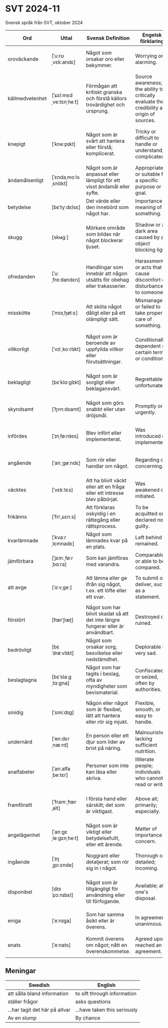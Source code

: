 # SVT 2024-11
Svensk språk från SVT, oktober 2024

| Ord       | Uttal          | Svensk Definition                                     | Engelsk förklaring                          | Kinesisk förklaring      | Exempel mening                                          |
|-----------|----------------|--------------------------------------------------------|---------------------------------------------|--------------------------|---------------------------------------------------------|
| oroväckande | [ˈuːrʊˌvɛkːandɛ] | Något som orsakar oro eller bekymmer. | Worrying or alarming. | 令人担忧或令人不安的。 | De senaste nyheterna är oroväckande för många invånare. |
| källmedvetenhet | [ˈɕɛlːmɛdˌveːtɛnˌheːt] | Förmågan att kritiskt granska och förstå källors trovärdighet och ursprung. | Source awareness; the ability to critically evaluate the credibility and origin of sources. | 对来源的批判性评估和理解其可信度及来源的能力。 | Det är viktigt att ha källmedvetenhet när man läser nyheter online. |
| knepigt | [ˈkneːpɪkt] | Något som är svårt att hantera eller förstå; komplicerat. | Tricky or difficult to handle or understand; complicated. | 棘手的、难以处理或理解的；复杂的。 | Det var knepigt att lösa problemet utan hjälp. |
| ändamålsenligt | [ˈɛndaˌmoːlsˌɛnlɪkt] | Något som är anpassat eller lämpligt för ett visst ändamål eller syfte. | Appropriate or suitable for a specific purpose or goal. | 适合或符合特定目的或目标的。 | Utrustningen var ändamålsenligt utformad för arbetet i laboratoriet. |
| betydelse | [bɛˈtyːdɛlsɛ] | Det värde eller den innebörd som något har. | Importance or meaning of something. | 意义或重要性。 | Orden hade stor betydelse för hennes beslut. |
| skugg | [skʉɡː] | Mörkare område som bildas när något blockerar ljuset. | Shadow or a dark area caused by an object blocking light. | 阴影，因物体阻挡光线而形成的暗区。 | Trädet gav en behaglig skugg under den varma sommardagen. |
| ofredanden | [ˈuːˌfreːdandɛn] | Handlingar som innebär att någon utsätts för obehag eller trakasserier. | Harassment or acts that cause discomfort or disturbance to someone. | 骚扰或使人感到不适的行为。 | Personen dömdes för flera ofredanden under det gångna året. |
| misskötte | [ˈmɪsˌɧøtːɛ] | Att sköta något dåligt eller på ett olämpligt sätt. | Mismanaged or failed to take proper care of something. | 处理不当或未妥善照顾某事。 | Han misskötte sina arbetsuppgifter och fick därför en varning. |
| villkorligt | [ˈvɪlːˌkoːrlɪkt] | Något som är beroende av uppfyllda villkor eller förutsättningar. | Conditionally; dependent on certain terms or conditions. | 有条件的，取决于某些条件或前提。 | Han blev dömd till ett villkorligt fängelsestraff. |
| beklagligt | [bɛˈklɑːɡlɪkt] | Något som är sorgligt eller beklagansvärt. | Regrettable or unfortunate. | 遗憾的或不幸的。 | Det är beklagligt att mötet måste ställas in på grund av vädret. |
| skyndsamt | [ˈɧʏnːdsamt] | Något som görs snabbt eller utan dröjsmål. | Promptly or urgently. | 迅速地、紧急地。 | Hon behövde skicka in ansökan skyndsamt för att hinna med i tid. |
| infördes | [ˈɪnˌføːrdes] | Blev infört eller implementerat. | Was introduced or implemented. | 被引入或实施。 | Den nya lagen infördes för att förbättra trafiksäkerheten. |
| angående | [ˈanːˌɡøːndɛ] | Som rör eller handlar om något. | Regarding or concerning. | 关于，涉及。 | De hade en diskussion angående de nya reglerna. |
| väcktes | [ˈvɛkːtɛs] | Att ha blivit väckt eller att en fråga eller ett intresse blev påbörjat. | Was awakened or initiated. | 被唤醒或被引发。 | En debatt väcktes efter den nya rapportens publicering. |
| frikänns | [ˈfriːˌɕɛnːs] | Att förklaras oskyldig i en rättegång eller rättsprocess. | To be acquitted or declared not guilty. | 在审判中被宣告无罪。 | Efter en lång rättegång frikänns den anklagade av domstolen. |
| kvarlämnade | [ˈkvaːrˌlɛmnadɛ] | Något som lämnades kvar på en plats. | Left behind or remained. | 留下或遗留。 | Han kvarlämnade sina tillhörigheter i lägenheten. |
| jämförbara | [ˈjɛmːˌføːrˌbɑːra] | Som kan jämföras med varandra. | Comparable or able to be compared. | 可比较的。 | Resultaten från de två studierna är jämförbara. |
| att avge | [ˈɑːvˌɡeː] | Att lämna eller ge ifrån sig något, t.ex. ett löfte eller ett svar. | To submit or deliver, such as a statement. | 递交、发出（如声明或承诺）。 | Han ska avge sitt svar till domstolen nästa vecka. |
| förstört | [fœrˈʃœʈ] | Något som har blivit skadat så att det inte längre fungerar eller är användbart. | Destroyed or ruined. | 被破坏、毁坏。 | Stormen har förstört många hus i området. |
| bedrövligt | [bɛˈdrøːvlɪkt] | Något som orsakar sorg, besvikelse eller nedstämdhet. | Deplorable or very sad. | 悲惨的、令人失望的。 | Det är bedrövligt att se hur staden har förfallit. |
| beslagtagna | [bɛˈslaːɡˌtɑːɡna] | Något som har tagits i beslag, ofta av myndigheter som bevismaterial. | Confiscated or seized, often by authorities. | 被没收或被扣押。 | De beslagtagna föremålen användes som bevis i rättegången. |
| smidig | [ˈsmiːdɪɡ] | Någon eller något som är flexibel, lätt att hantera eller rör sig mjukt. | Flexible, smooth, or easy to handle. | 灵活的、顺畅的、易于处理的。 | Han löste problemet på ett smidigt sätt. |
| undernärd | [ˈɵnːdɛrˌnæːrd] | En person eller ett djur som lider av brist på näring. | Malnourished; lacking sufficient nutrition. | 营养不良的。 | Barnet var undernärd och behövde omedelbar vård. |
| analfabeter | [ˈanːalfaˌbeːtɛr] | Personer som inte kan läsa eller skriva. | Illiterate people; individuals who cannot read or write. | 文盲；不能读写的人。 | Många analfabeter får hjälp att lära sig läsa och skriva i vuxen ålder. |
| framförallt | [ˈframːˌfœrˌalt] | I första hand eller särskilt; det som är viktigast. | Above all; primarily; especially. | 首先；特别是。 | Hon är känd som en skicklig musiker, framförallt som violinist. |
| angelägenhet | [ˈanːɡɛˌleːɡɛnˌheːt] | Något som är viktigt eller betydelsefullt, eller ett ärende. | Matter of importance or concern. | 重要的事情；关注点。 | Klimatförändringar är en global angelägenhet. |
| ingående | [ˈɪŋˌɡoːɛnde] | Noggrant eller detaljerat; som rör sig in i något. | Thorough or detailed; incoming. | 详细的；深入的；进入的。 | Rapporten innehåller en ingående analys av ekonomin. |
| disponibel | [dɪsˈpɔːnɪbɛl] | Något som är tillgängligt för användning eller till förfogande. | Available; at one's disposal. | 可用的；可支配的。 | Hon har en disponibel inkomst på 25 000 kronor per månad. |
| eniga | [ˈeːnɪɡa] | Som har samma åsikt eller är överens. | In agreement; unanimous. | 意见一致的；达成共识的。 | Alla i gruppen var eniga om beslutet. |
| enats | [ˈeːnats] | Kommit överens om något; nått en överenskommelse. | Agreed upon; reached an agreement. | 达成一致；同意。 | Parterna har enats om ett nytt avtal. |



## Meningar
| Swedish      | English         |
|--------------|-----------------| 
| att sålla bland information | to sift through information |
| ställer frågor | asks questions |
| ...har tagit det här på allvar | ...have taken this seriously |
| Av en slump | By chance |
